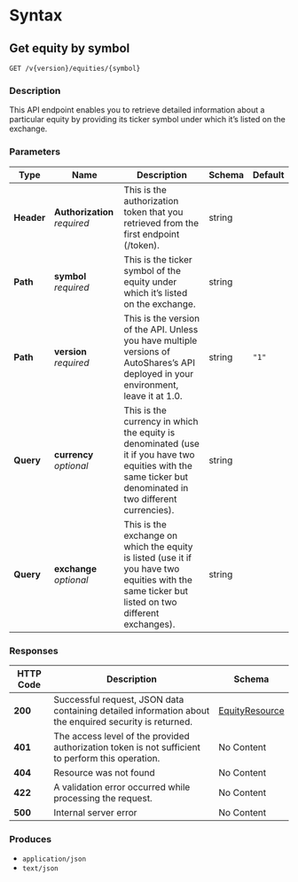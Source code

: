 # Syntax

## Get equity by symbol

```
GET /v{version}/equities/{symbol}
```

### Description

This API endpoint enables you to retrieve detailed information about a particular equity by providing its ticker symbol under which it’s listed on the exchange.

### Parameters

| Type       | Name                         | Description                                                                                                                                                 | Schema | Default |
| ---------- | ---------------------------- | ----------------------------------------------------------------------------------------------------------------------------------------------------------- | ------ | ------- |
| **Header** | **Authorization** _required_ | This is the authorization token that you retrieved from the first endpoint (/token).                                                                        | string |         |
| **Path**   | **symbol** _required_        | This is the ticker symbol of the equity under which it’s listed on the exchange.                                                                            | string |         |
| **Path**   | **version** _required_       | This is the version of the API. Unless you have multiple versions of AutoShares’s API deployed in your environment, leave it at 1.0.                        | string | `"1"`   |
| **Query**  | **currency** _optional_      | This is the currency in which the equity is denominated (use it if you have two equities with the same ticker but denominated in two different currencies). | string |         |
| **Query**  | **exchange** _optional_      | This is the exchange on which the equity is listed (use it if you have two equities with the same ticker but listed on two different exchanges).            | string |         |

### Responses

| HTTP Code | Description                                                                                            | Schema                                                            |
| --------- | ------------------------------------------------------------------------------------------------------ | ----------------------------------------------------------------- |
| **200**   | Successful request, JSON data containing detailed information about the enquired security is returned. | [EquityResource](securities\_getequitybysymbol.md#equityresource) |
| **401**   | The access level of the provided authorization token is not sufficient to perform this operation.      | No Content                                                        |
| **404**   | Resource was not found                                                                                 | No Content                                                        |
| **422**   | A validation error occurred while processing the request.                                              | No Content                                                        |
| **500**   | Internal server error                                                                                  | No Content                                                        |

### Produces

* `application/json`
* `text/json`
